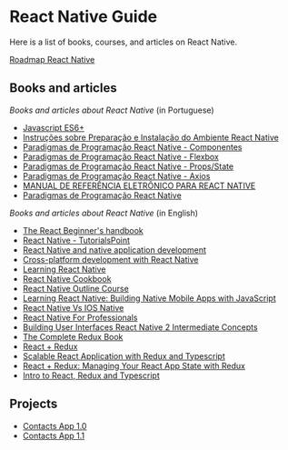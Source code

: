# React Native Guide
Here is a list of books, courses, and articles on React Native.

[Roadmap React Native](https://roadmap.sh/pdfs/roadmaps/react.pdf)

## Books and articles

*Books and articles about React Native* (in Portuguese)

- [Javascript ES6+](http://www.gileduardo.com.br/ifpr/pp_rn/downloads/pp_rn_aula01.pdf)
- [Instruções sobre Preparação e Instalação do Ambiente React Native](http://www.gileduardo.com.br/ifpr/pp_rn/downloads/pp_rn_aula03.pdf)
- [Paradigmas de Programação React Native - Componentes](http://www.gileduardo.com.br/ifpr/pp_rn/downloads/pp_rn_aula06.pdf)
- [Paradigmas de Programação React Native - Flexbox](http://www.gileduardo.com.br/ifpr/pp_rn/downloads/pp_rn_aula04.pdf)
- [Paradigmas de Programação React Native - Props/State](http://www.gileduardo.com.br/ifpr/pp_rn/downloads/pp_rn_aula05.pdf)
- [Paradigmas de Programação React Native - Axios](http://www.gileduardo.com.br/ifpr/pp_rn/downloads/pp_rn_aula08.pdf)
- [MANUAL DE REFERÊNCIA ELETRÔNICO PARA REACT NATIVE](https://seer.uniacademia.edu.br/index.php/ANL/article/viewFile/3090/2093)
- [Paradigmas de Programação React Native](http://www.gileduardo.com.br/ifpr/pp_rn/downloads/pp_rn_aula06.pdf)

*Books and articles about React Native* (in English)

- [The React Beginner's handbook](https://www.lcg.ufrj.br/nodejs/books/react-beginners-handbook.pdf)
- [React Native - TutorialsPoint](https://www.tutorialspoint.com/react_native/react_native_tutorial.pdf)
- [React Native and native application development](https://www.diva-portal.org/smash/get/diva2:1547719/FULLTEXT01.pdf)
- [Cross-platform development with React Native](https://uu.diva-portal.org/smash/get/diva2:971240/FULLTEXT01.pdf)
- [Learning React Native](https://riptutorial.com/Download/react-native.pdf)
- [React Native Cookbook](http://projanco.com/Library/React%20Native%20Cookbook.pdf)
- [React Native Outline Course](https://www.protechtraining.com/pdf/PT20726~.pdf)
- [Learning React Native: Building Native Mobile Apps with JavaScript](https://pepa.holla.cz/wp-content/uploads/2016/12/Learning-React-Native.pdf)
- [React Native Vs IOS Native](https://assets.website-files.com/5fddf3ad1621378d415ccb6d/60099450a0951e80185bf92c_React%20Native%20Vs%20IOS%20Native.pdf)
- [React Native For Professionals](https://goalkicker.com/ReactNativeBook/ReactNativeNotesForProfessionals.pdf)
- [Building User Interfaces React Native 2 Intermediate Concepts](https://wisc-hci-curriculum.github.io/cs639-f20/lectures/08-Build-React-Native-2.pdf)
- [The Complete Redux Book](https://www.dsspp.sk/assets/redux-book.pdf)
- [React + Redux](https://weblab.mit.edu/public/react-redux.pdf)
- [Scalable React Application with Redux and Typescript](https://www.theseus.fi/bitstream/handle/10024/752149/Dao_Phong.pdf?sequence=2&isAllowed=y)
- [React + Redux: Managing Your React App State with Redux](https://weblab.mit.edu/public/react-redux.pdf)
- [Intro to React, Redux and Typescript](https://blog.isquaredsoftware.com/presentations/pdfs/Mark%20Erikson%20-%20Introduction%20to%20React,%20Redux,%20and%20TypeScript%20(2020).pdf)

## Projects

- [Contacts App 1.0](http://www.gileduardo.com.br/ifpr/pp_rn/downloads/pp_rn_aula09.pdf)
- [Contacts App 1.1](http://www.gileduardo.com.br/ifpr/pp_rn/downloads/pp_rn_aula10.pdf)
